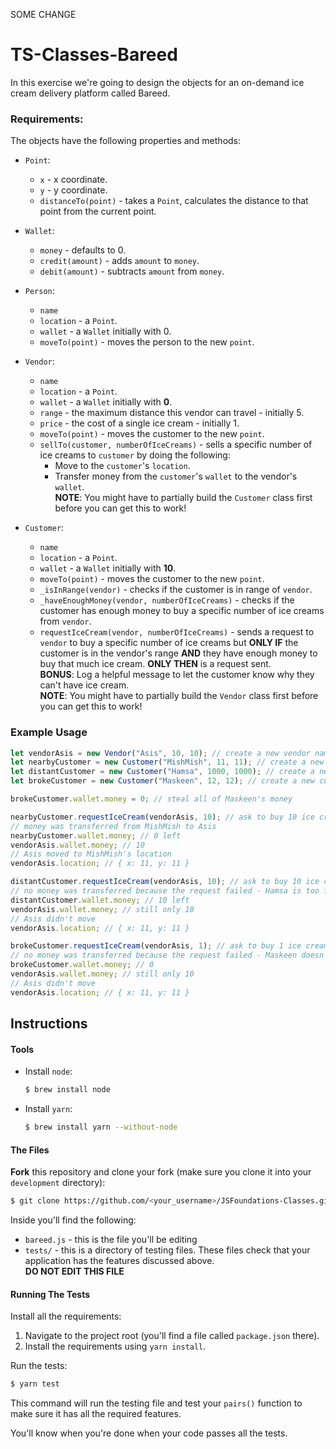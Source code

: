 SOME CHANGE

# TS-Classes-Bareed

In this exercise we're going to design the objects for an on-demand ice cream
delivery platform called Bareed.

### Requirements:

The objects have the following properties and methods:

- `Point`:

  - `x` - x coordinate.
  - `y` - y coordinate.
  - `distanceTo(point)` - takes a `Point`, calculates the distance to that point
    from the current point.

- `Wallet`:

  - `money` - defaults to 0.
  - `credit(amount)` - adds `amount` to `money`.
  - `debit(amount)` - subtracts `amount` from `money`.

- `Person`:

  - `name`
  - `location` - a `Point`.
  - `wallet` - a `Wallet` initially with 0.
  - `moveTo(point)` - moves the person to the new `point`.

- `Vendor`:

  - `name`
  - `location` - a `Point`.
  - `wallet` - a `Wallet` initially with **0**.
  - `range` - the maximum distance this vendor can travel - initially 5.
  - `price` - the cost of a single ice cream - initially 1.
  - `moveTo(point)` - moves the customer to the new `point`.
  - `sellTo(customer, numberOfIceCreams)` - sells a specific number of ice creams to `customer` by doing the following:
    - Move to the `customer`'s `location`.
    - Transfer money from the `customer`'s `wallet` to the vendor's `wallet`.  
      **NOTE**: You might have to partially build the `Customer` class first
      before you can get this to work!

- `Customer`:
  - `name`
  - `location` - a `Point`.
  - `wallet` - a `Wallet` initially with **10**.
  - `moveTo(point)` - moves the customer to the new `point`.
  - `_isInRange(vendor)` - checks if the customer is in range of `vendor`.
  - `_haveEnoughMoney(vendor, numberOfIceCreams)` - checks if the customer
    has enough money to buy a specific number of ice creams from `vendor`.
  - `requestIceCream(vendor, numberOfIceCreams)` - sends a request to
    `vendor` to buy a specific number of ice creams but **ONLY IF** the customer
    is in the vendor's range **AND** they have enough money to buy that much
    ice cream. **ONLY THEN** is a request sent.  
    **BONUS**: Log a helpful message to let the customer know why they can't have ice cream.  
    **NOTE**: You might have to partially build the `Vendor` class first
    before you can get this to work!

### Example Usage

```javascript
let vendorAsis = new Vendor("Asis", 10, 10); // create a new vendor named Asis at location (10,10)
let nearbyCustomer = new Customer("MishMish", 11, 11); // create a new customer named MishMish at location (11,11)
let distantCustomer = new Customer("Hamsa", 1000, 1000); // create a new customer named Hamsa at location (1000,1000)
let brokeCustomer = new Customer("Maskeen", 12, 12); // create a new customer named Maskeen at location (12,12)

brokeCustomer.wallet.money = 0; // steal all of Maskeen's money

nearbyCustomer.requestIceCream(vendorAsis, 10); // ask to buy 10 ice creams from Asis
// money was transferred from MishMish to Asis
nearbyCustomer.wallet.money; // 0 left
vendorAsis.wallet.money; // 10
// Asis moved to MishMish's location
vendorAsis.location; // { x: 11, y: 11 }

distantCustomer.requestIceCream(vendorAsis, 10); // ask to buy 10 ice creams from Asis
// no money was transferred because the request failed - Hamsa is too far away
distantCustomer.wallet.money; // 10 left
vendorAsis.wallet.money; // still only 10
// Asis didn't move
vendorAsis.location; // { x: 11, y: 11 }

brokeCustomer.requestIceCream(vendorAsis, 1); // ask to buy 1 ice creams from Asis
// no money was transferred because the request failed - Maskeen doesn't have enough money to buy even one ice cream :(
brokeCustomer.wallet.money; // 0
vendorAsis.wallet.money; // still only 10
// Asis didn't move
vendorAsis.location; // { x: 11, y: 11 }
```

## Instructions

#### Tools

- Install `node`:
  ```bash
  $ brew install node
  ```
- Install `yarn`:
  ```bash
  $ brew install yarn --without-node
  ```

#### The Files

**Fork** this repository and clone your fork (make sure you clone it into your `development` directory):

```bash
$ git clone https://github.com/<your_username>/JSFoundations-Classes.git
```

Inside you'll find the following:

- `bareed.js` - this is the file you'll be editing
- `tests/` - this is a directory of testing files. These files check that your application has the features discussed above.  
  **DO NOT EDIT THIS FILE**

#### Running The Tests

Install all the requirements:

1. Navigate to the project root (you'll find a file called `package.json` there).
2. Install the requirements using `yarn install`.

Run the tests:

```bash
$ yarn test
```

This command will run the testing file and test your `pairs()` function to make sure it has all the required features.

You'll know when you're done when your code passes all the tests.
